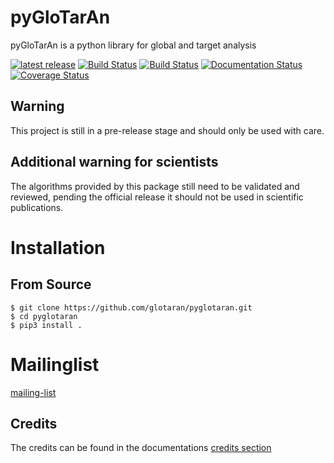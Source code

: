 # pyGloTarAn

pyGloTarAn is a python library for global and target analysis 

[![latest release](https://pypip.in/version/glotaran/badge.svg)](https://pypi.org/project/glotaran/)
[![Build Status](https://travis-ci.org/glotaran/pyglotaran.svg?branch=master)](https://travis-ci.org/glotaran/glotaran)
[![Build Status](https://ci.appveyor.com/api/projects/status/github/glotaran/glotaran?branch=master&svg=true)](https://ci.appveyor.com/project/glotaran/glotaran?branch=master)
[![Documentation Status](https://readthedocs.org/projects/glotaran/badge/?version=latest)](https://glotaran.readthedocs.io/en/latest/?badge=latest)
[![Coverage Status](https://coveralls.io/repos/github/glotaran/glotaran/badge.svg?branch=master)](https://coveralls.io/github/glotaran/glotaran?branch=master)


## Warning
This project is still in a pre-release stage and should only be used with care.

## Additional warning for scientists
The algorithms provided by this package still need to be validated and reviewed, pending the official release it should not be used in scientific publications.

# Installation

## From Source

```
$ git clone https://github.com/glotaran/pyglotaran.git
$ cd pyglotaran
$ pip3 install .

```

# Mailinglist

[mailing-list](https://groups.google.com/forum/#!forum/glotaran)

## Credits

The credits can be found in the documentations
[credits section](https://glotaran.readthedocs.io/en/latest/credits.html)
